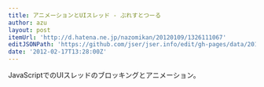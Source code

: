 ```yaml
---
title: アニメーションとUIスレッド - ぶれすとつーる
author: azu
layout: post
itemUrl: 'http://d.hatena.ne.jp/nazomikan/20120109/1326111067'
editJSONPath: 'https://github.com/jser/jser.info/edit/gh-pages/data/2012/02/index.json'
date: '2012-02-17T13:28:00Z'
---
```

JavaScriptでのUIスレッドのブロッキングとアニメーション。
